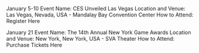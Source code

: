 January 5-10
Event Name: CES Unveiled Las Vegas
Location and Venue: Las Vegas, Nevada, USA - Mandalay Bay Convention Center
How to Attend: Register Here

January 21
Event Name: The 14th Annual New York Game Awards
Location and Venue: New York, New York, USA - SVA Theater
How to Attend: Purchase Tickets Here